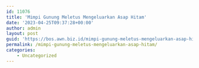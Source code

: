 ```yaml
---
id: 11076
title: 'Mimpi Gunung Meletus Mengeluarkan Asap Hitam'
date: '2023-04-25T09:37:28+00:00'
author: admin
layout: post
guid: 'https://bos.awn.biz.id/mimpi-gunung-meletus-mengeluarkan-asap-hitam/'
permalink: /mimpi-gunung-meletus-mengeluarkan-asap-hitam/
categories:
    - Uncategorized
---
```


